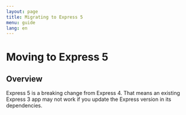 ```yaml
---
layout: page
title: Migrating to Express 5
menu: guide
lang: en
---
```


# Moving to Express 5

<h2 id="overview">Overview</h2>

Express 5 is a breaking change from Express 4. That means an existing Express 3 app may not work if you update the Express version in its dependencies.

